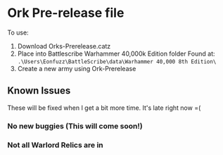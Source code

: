 # Ork Pre-release file

To use:
  1. Download Orks-Prerelease.catz
  2. Place into Battlescribe Warhammer 40,000k Edition folder
    Found at: `.\Users\Eonfuzz\BattleScribe\data\Warhammer 40,000 8th Edition\`
  3. Create a new army using Ork-Prerelease
  
## Known Issues
These will be fixed when I get a bit more time. It's late right now =(
### No new buggies (This will come soon!)
### Not all Warlord Relics are in
